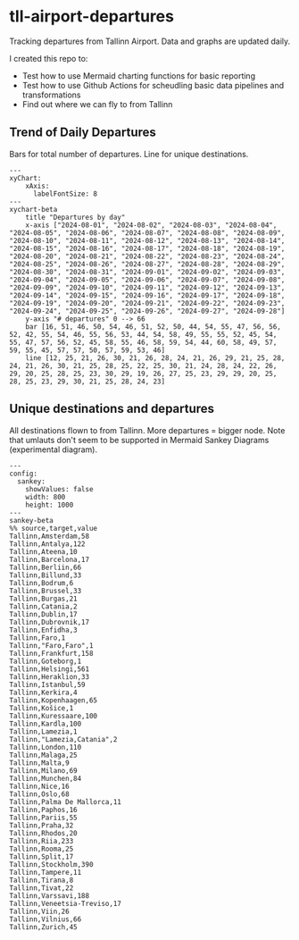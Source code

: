 # tll-airport-departures

Tracking departures from Tallinn Airport. Data and graphs are updated daily.

I created this repo to:
- Test how to use Mermaid charting functions for basic reporting
- Test how to use Github Actions for scheudling basic data pipelines and transformations
- Find out where we can fly to from Tallinn

## Trend of Daily Departures

Bars for total number of departures. Line for unique destinations.

```mermaid
---
xyChart:
    xAxis:
      labelFontSize: 8
---
xychart-beta
    title "Departures by day"
    x-axis ["2024-08-01", "2024-08-02", "2024-08-03", "2024-08-04", "2024-08-05", "2024-08-06", "2024-08-07", "2024-08-08", "2024-08-09", "2024-08-10", "2024-08-11", "2024-08-12", "2024-08-13", "2024-08-14", "2024-08-15", "2024-08-16", "2024-08-17", "2024-08-18", "2024-08-19", "2024-08-20", "2024-08-21", "2024-08-22", "2024-08-23", "2024-08-24", "2024-08-25", "2024-08-26", "2024-08-27", "2024-08-28", "2024-08-29", "2024-08-30", "2024-08-31", "2024-09-01", "2024-09-02", "2024-09-03", "2024-09-04", "2024-09-05", "2024-09-06", "2024-09-07", "2024-09-08", "2024-09-09", "2024-09-10", "2024-09-11", "2024-09-12", "2024-09-13", "2024-09-14", "2024-09-15", "2024-09-16", "2024-09-17", "2024-09-18", "2024-09-19", "2024-09-20", "2024-09-21", "2024-09-22", "2024-09-23", "2024-09-24", "2024-09-25", "2024-09-26", "2024-09-27", "2024-09-28"]
    y-axis "# departures" 0 --> 66
    bar [16, 51, 46, 50, 54, 46, 51, 52, 50, 44, 54, 55, 47, 56, 56, 52, 42, 55, 54, 46, 55, 56, 53, 44, 54, 58, 49, 55, 55, 52, 45, 54, 55, 47, 57, 56, 52, 45, 58, 55, 46, 58, 59, 54, 44, 60, 58, 49, 57, 59, 55, 45, 57, 57, 50, 57, 59, 53, 46]
    line [12, 25, 21, 26, 30, 21, 26, 28, 24, 21, 26, 29, 21, 25, 28, 24, 21, 26, 30, 21, 25, 28, 25, 22, 25, 30, 21, 24, 28, 24, 22, 26, 29, 20, 25, 28, 25, 23, 30, 29, 19, 26, 27, 25, 23, 29, 29, 20, 25, 28, 25, 23, 29, 30, 21, 25, 28, 24, 23]
```


## Unique destinations and departures

All destinations flown to from Tallinn. More departures = bigger node.
Note that umlauts don't seem to be supported in Mermaid Sankey Diagrams (experimental diagram).

```mermaid
---
config:
  sankey:
    showValues: false
    width: 800
    height: 1000
---
sankey-beta
%% source,target,value
Tallinn,Amsterdam,58
Tallinn,Antalya,122
Tallinn,Ateena,10
Tallinn,Barcelona,17
Tallinn,Berliin,66
Tallinn,Billund,33
Tallinn,Bodrum,6
Tallinn,Brussel,33
Tallinn,Burgas,21
Tallinn,Catania,2
Tallinn,Dublin,17
Tallinn,Dubrovnik,17
Tallinn,Enfidha,3
Tallinn,Faro,1
Tallinn,"Faro,Faro",1
Tallinn,Frankfurt,158
Tallinn,Goteborg,1
Tallinn,Helsingi,561
Tallinn,Heraklion,33
Tallinn,Istanbul,59
Tallinn,Kerkira,4
Tallinn,Kopenhaagen,65
Tallinn,Košice,1
Tallinn,Kuressaare,100
Tallinn,Kardla,100
Tallinn,Lamezia,1
Tallinn,"Lamezia,Catania",2
Tallinn,London,110
Tallinn,Malaga,25
Tallinn,Malta,9
Tallinn,Milano,69
Tallinn,Munchen,84
Tallinn,Nice,16
Tallinn,Oslo,68
Tallinn,Palma De Mallorca,11
Tallinn,Paphos,16
Tallinn,Pariis,55
Tallinn,Praha,32
Tallinn,Rhodos,20
Tallinn,Riia,233
Tallinn,Rooma,25
Tallinn,Split,17
Tallinn,Stockholm,390
Tallinn,Tampere,11
Tallinn,Tirana,8
Tallinn,Tivat,22
Tallinn,Varssavi,188
Tallinn,Veneetsia-Treviso,17
Tallinn,Viin,26
Tallinn,Vilnius,66
Tallinn,Zurich,45


```
